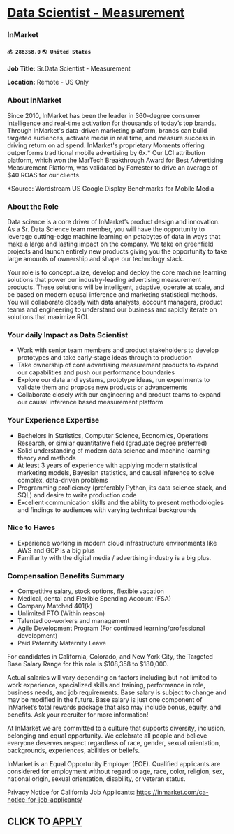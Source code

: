 # [Data Scientist - Measurement](https://www.remotewlb.com/apply/data-scientist-measurement-59804)  
### InMarket  
#### `💰 288358.0` `🌎 United States`  

**Job Title:** Sr.Data Scientist - Measurement

 **Location:** Remote - US Only

### About InMarket

Since 2010, InMarket has been the leader in 360-degree consumer intelligence and real-time activation for thousands of today’s top brands. Through InMarket's data-driven marketing platform, brands can build targeted audiences, activate media in real time, and measure success in driving return on ad spend. InMarket's proprietary Moments offering outperforms traditional mobile advertising by 6x.* Our LCI attribution platform, which won the MarTech Breakthrough Award for Best Advertising Measurement Platform, was validated by Forrester to drive an average of $40 ROAS for our clients.

*Source: Wordstream US Google Display Benchmarks for Mobile Media

### About the Role

Data science is a core driver of InMarket’s product design and innovation. As a Sr. Data Science team member, you will have the opportunity to leverage cutting-edge machine learning on petabytes of data in ways that make a large and lasting impact on the company. We take on greenfield projects and launch entirely new products giving you the opportunity to take large amounts of ownership and shape our technology stack.

Your role is to conceptualize, develop and deploy the core machine learning solutions that power our industry-leading advertising measurement products. These solutions will be intelligent, adaptive, operate at scale, and be based on modern causal inference and marketing statistical methods. You will collaborate closely with data analysts, account managers, product teams and engineering to understand our business and rapidly iterate on solutions that maximize ROI.

### Your daily Impact as Data Scientist

  * Work with senior team members and product stakeholders to develop prototypes and take early-stage ideas through to production
  * Take ownership of core advertising measurement products to expand our capabilities and push our performance boundaries
  * Explore our data and systems, prototype ideas, run experiments to validate them and propose new products or advancements
  * Collaborate closely with our engineering and product teams to expand our causal inference based measurement platform

### Your Experience Expertise

  * Bachelors in Statistics, Computer Science, Economics, Operations Research, or similar quantitative field (graduate degree preferred)
  * Solid understanding of modern data science and machine learning theory and methods
  * At least 3 years of experience with applying modern statistical marketing models, Bayesian statistics, and causal inference to solve complex, data-driven problems
  * Programming proficiency (preferably Python, its data science stack, and SQL) and desire to write production code
  * Excellent communication skills and the ability to present methodologies and findings to audiences with varying technical backgrounds

### Nice to Haves

  * Experience working in modern cloud infrastructure environments like AWS and GCP is a big plus
  * Familiarity with the digital media / advertising industry is a big plus.

### Compensation Benefits Summary

  * Competitive salary, stock options, flexible vacation
  * Medical, dental and Flexible Spending Account (FSA)
  * Company Matched 401(k)
  * Unlimited PTO (Within reason)
  * Talented co-workers and management
  * Agile Development Program (For continued learning/professional development)
  * Paid Paternity Maternity Leave

For candidates in California, Colorado, and New York City, the Targeted Base Salary Range for this role is $108,358 to $180,000.

Actual salaries will vary depending on factors including but not limited to work experience, specialized skills and training, performance in role, business needs, and job requirements. Base salary is subject to change and may be modified in the future. Base salary is just one component of InMarket’s total rewards package that also may include bonus, equity, and benefits. Ask your recruiter for more information!

At InMarket we are committed to a culture that supports diversity, inclusion, belonging and equal opportunity. We celebrate all people and believe everyone deserves respect regardless of race, gender, sexual orientation, backgrounds, experiences, abilities or beliefs.

InMarket is an Equal Opportunity Employer (EOE). Qualified applicants are considered for employment without regard to age, race, color, religion, sex, national origin, sexual orientation, disability, or veteran status.

Privacy Notice for California Job Applicants: https://inmarket.com/ca-notice-for-job-applicants/

  
## CLICK TO [APPLY](https://www.remotewlb.com/apply/data-scientist-measurement-59804)

